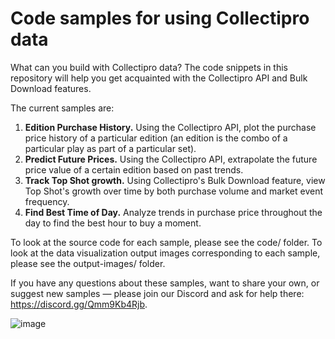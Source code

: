 # Code samples for using Collectipro data
What can you build with Collectipro data? The code snippets in this repository will help you get acquainted with the Collectipro API and Bulk Download features.

The current samples are:
1. **Edition Purchase History.** Using the Collectipro API, plot the purchase price history of a particular edition (an edition is the combo of a particular play as part of a particular set).
2. **Predict Future Prices.** Using the Collectipro API, extrapolate the future price value of a certain edition based on past trends.
3. **Track Top Shot growth.** Using Collectipro's Bulk Download feature, view Top Shot's growth over time by both purchase volume and market event frequency.
4. **Find Best Time of Day.** Analyze trends in purchase price throughout the day to find the best hour to buy a moment.

To look at the source code for each sample, please see the code/ folder. To look at the data visualization output images corresponding to each sample, please see the output-images/ folder.

If you have any questions about these samples, want to share your own, or suggest new samples — please join our Discord and ask for help there: https://discord.gg/Qmm9Kb4Rjb.

![image](https://user-images.githubusercontent.com/897310/116189239-7e302600-a6dd-11eb-9e27-da1a2d23f782.png)
